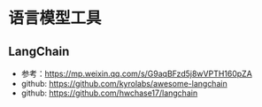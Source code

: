 # 语言模型工具

## LangChain
- 参考：https://mp.weixin.qq.com/s/G9aqBFzd5j8wVPTH160pZA
- github: https://github.com/kyrolabs/awesome-langchain
- github: https://github.com/hwchase17/langchain